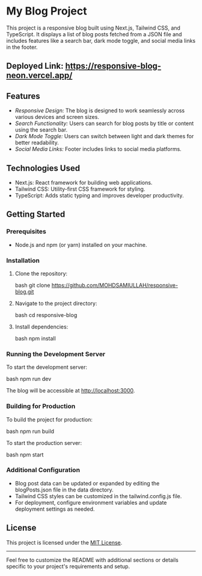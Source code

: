 # My Blog Project

This project is a responsive blog built using Next.js, Tailwind CSS, and TypeScript. It displays a list of blog posts fetched from a JSON file and includes features like a search bar, dark mode toggle, and social media links in the footer.

## Deployed Link: https://responsive-blog-neon.vercel.app/


## Features

- *Responsive Design:* The blog is designed to work seamlessly across various devices and screen sizes.
- *Search Functionality:* Users can search for blog posts by title or content using the search bar.
- *Dark Mode Toggle:* Users can switch between light and dark themes for better readability.
- *Social Media Links:* Footer includes links to social media platforms.

## Technologies Used

- Next.js: React framework for building web applications.
- Tailwind CSS: Utility-first CSS framework for styling.
- TypeScript: Adds static typing and improves developer productivity.

## Getting Started

### Prerequisites

- Node.js and npm (or yarn) installed on your machine.

### Installation

1. Clone the repository:

   bash
   git clone https://github.com/MOHDSAMIULLAH/responsive-blog.git
   

2. Navigate to the project directory:

   bash
   cd responsive-blog
   

3. Install dependencies:

   bash
   npm install
   

### Running the Development Server

To start the development server:

bash
npm run dev


The blog will be accessible at [http://localhost:3000](http://localhost:3000).

### Building for Production

To build the project for production:

bash
npm run build


To start the production server:

bash
npm start


### Additional Configuration

- Blog post data can be updated or expanded by editing the blogPosts.json file in the data directory.
- Tailwind CSS styles can be customized in the tailwind.config.js file.
- For deployment, configure environment variables and update deployment settings as needed.

## License

This project is licensed under the [MIT License](LICENSE).

---

Feel free to customize the README with additional sections or details specific to your project's requirements and setup.